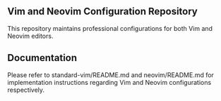 ## Vim and Neovim Configuration Repository
This repository maintains professional configurations for both Vim and Neovim editors.

## Documentation
Please refer to standard-vim/README.md and neovim/README.md for implementation instructions regarding Vim and Neovim configurations respectively.
